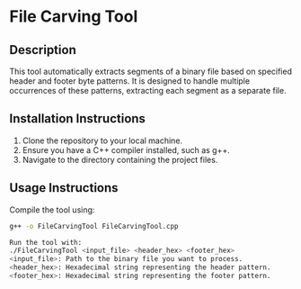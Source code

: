 # File Carving Tool

## Description
This tool automatically extracts segments of a binary file based on specified header and footer byte patterns. It is designed to handle multiple occurrences of these patterns, extracting each segment as a separate file.

## Installation Instructions
1. Clone the repository to your local machine.
2. Ensure you have a C++ compiler installed, such as g++.
3. Navigate to the directory containing the project files.

## Usage Instructions
Compile the tool using:
```bash
g++ -o FileCarvingTool FileCarvingTool.cpp

Run the tool with:
./FileCarvingTool <input_file> <header_hex> <footer_hex>
<input_file>: Path to the binary file you want to process.
<header_hex>: Hexadecimal string representing the header pattern.
<footer_hex>: Hexadecimal string representing the footer pattern.
